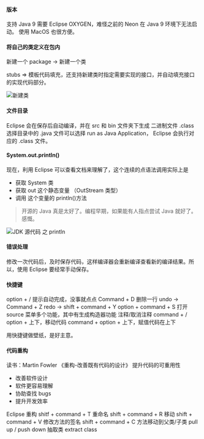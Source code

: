 #### 版本
支持 Java 9 需要 Eclipse OXYGEN，难怪之前的 Neon 在 Java 9 环境下无法启动。
使用 MacOS 也很方便。

#### 将自己的类定义在包内
新建一个 package -> 新建一个类

stubs => 模板代码填充，还支持新建类时指定需要实现的接口，并自动填充接口的实现代码部分。


![新建类](http://upload-images.jianshu.io/upload_images/73339-4c35e95e34096411.png?imageMogr2/auto-orient/strip%7CimageView2/2/w/1240)

#### 文件目录

Eclipse 会在保存后自动编译，并在 src 和 bin 文件夹下生成 二进制文件 .class
选择目录中的 .java 文件可以选择 run as Java Application， Eclipse 会执行对应的 .class 文件。

#### System.out.println()
现在，利用 Eclipse 可以查看文档来理解了，这个连续的点语法调用实际上是
- 获取 System 类
- 获取 out 这个静态变量 （OutStream 类型）
- 调用 这个变量的 println()方法

> 开源的 Java 真是太好了。编程早期，如果能有人指点尝试 Java 就好了。感慨。

![JDK 源代码 之 println](http://upload-images.jianshu.io/upload_images/73339-af6f2ac74bf7faa5.png?imageMogr2/auto-orient/strip%7CimageView2/2/w/1240)

#### 错误处理
修改一次代码后，及时保存代码，这样编译器会重新编译查看新的编译结果。所以，使用 Eclipse 要经常手动保存。

#### 快捷键
option + / 提示自动完成，没事就点点
Command + D 删除一行
undo -> Command + Z
redo -> shift + command + Y
option + command + S 打开 source 菜单多个功能，其中有生成构造器功能
注释/取消注释 command + /
option + 上下，移动代码
command + option + 上下，赋值代码在上下

用快捷键做壁纸，是好主意。

#### 代码重构
读书：Martin Fowler 《重构-改善既有代码的设计》
提升代码的可重用性
- 改善软件设计
- 软件更容易理解
- 协助查找 bugs
- 提升开发效率

Eclipse
重构  shitf + command + T
重命名 shift + command + R
移动  shift + command + V
修改方法的签名 shift + command + C 
方法移动到父类/子类 pull up /  push down 
抽取类 extract class
